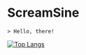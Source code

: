 ﻿# ScreamSine
```
> Hello, there!
```
[![Top Langs](https://github-readme-stats.vercel.app/api/top-langs/?username=screamsine&layout=compact)](https://github.com/screamsine/github-readme-stats)
